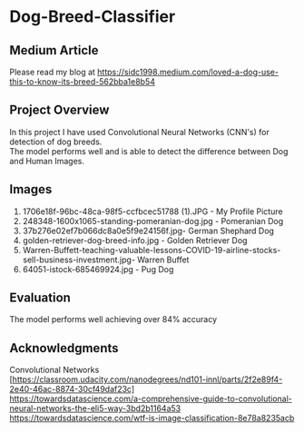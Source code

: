 # Dog-Breed-Classifier

## Medium Article

Please read my blog at https://sidc1998.medium.com/loved-a-dog-use-this-to-know-its-breed-562bba1e8b54
## Project Overview

In this project I have used Convolutional Neural Networks (CNN's) for detection of dog breeds. </br>
The model performs well and is able to detect the difference between Dog and Human Images.

## Images 

1. 1706e18f-96bc-48ca-98f5-ccfbcec51788 (1).JPG - My Profile Picture </br>
2. 248348-1600x1065-standing-pomeranian-dog.jpg - Pomeranian Dog </br>
3. 37b276e02ef7b066dc8a0e5f9e24156f.jpg- German Shephard Dog </br>
4. golden-retriever-dog-breed-info.jpg - Golden Retriever Dog </br>
5. Warren-Buffett-teaching-valuable-lessons-COVID-19-airline-stocks-sell-business-investment.jpg- Warren Buffet </br>
6. 64051-istock-685469924.jpg - Pug Dog

## Evaluation

The model performs well achieving over 84% accuracy

## Acknowledgments

Convolutional Networks [https://classroom.udacity.com/nanodegrees/nd101-innl/parts/2f2e89f4-2e40-46ac-8874-30cf49daf23c] </br>
https://towardsdatascience.com/a-comprehensive-guide-to-convolutional-neural-networks-the-eli5-way-3bd2b1164a53 </br>
https://towardsdatascience.com/wtf-is-image-classification-8e78a8235acb

